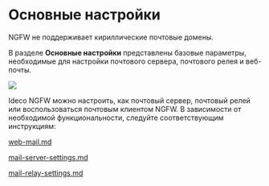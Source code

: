 # Основные настройки

NGFW не поддерживает кириллические почтовые домены.

В разделе **Основные настройки** представлены базовые параметры, необходимые для настройки почтового сервера, почтового релея и веб-почты. 

![](/.gitbook/assets/mail-settings2.png)

Ideco NGFW можно настроить, как почтовый сервер, почтовый релей или воспользоваться почтовым клиентом NGFW. В зависимости от необходимой функциональности, следуйте соответствующим инструкциям:

[web-mail.md](web-mail.md)

[mail-server-settings.md](mail-server-settings.md)

[mail-relay-settings.md](mail-relay-settings.md)
